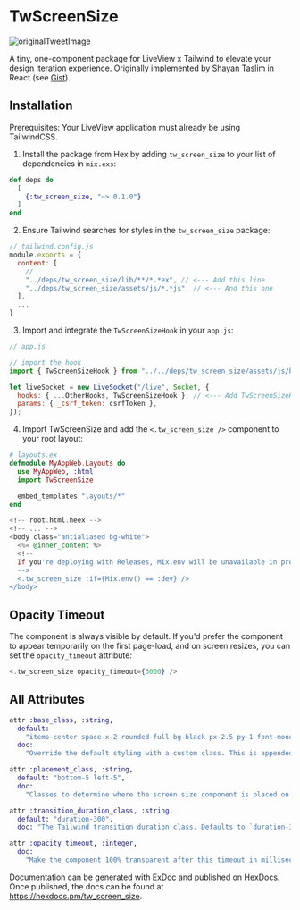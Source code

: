 # TwScreenSize

![originalTweetImage](https://pub-0bd602de4141434f899c6f284446e48a.r2.dev/tw_screen_size_tweet_img.jpeg)

A tiny, one-component package for LiveView x Tailwind to elevate your design iteration experience. Originally implemented by [Shayan Taslim](https://github.com/Sh4yy) in React (see [Gist](https://gist.github.com/Sh4yy/0300299ae60af4910bcb341703946330)).

## Installation

Prerequisites: Your LiveView application must already be using TailwindCSS.

1. Install the package from Hex by adding `tw_screen_size` to your list of dependencies in `mix.exs`:

```elixir
def deps do
  [
    {:tw_screen_size, "~> 0.1.0"}
  ]
end
```

2. Ensure Tailwind searches for styles in the `tw_screen_size` package:

```js
// tailwind.config.js
module.exports = {
  content: [
    //
    "../deps/tw_screen_size/lib/**/*.*ex", // <--- Add this line
    "../deps/tw_screen_size/assets/js/*.*js", // <--- And this one
  ],
  ...
}
```

3. Import and integrate the `TwScreenSizeHook` in your `app.js`:

```js
// app.js

// import the hook
import { TwScreenSizeHook } from "../../deps/tw_screen_size/assets/js/hooks";

let liveSocket = new LiveSocket("/live", Socket, {
  hooks: { ...OtherHooks, TwScreenSizeHook }, // <--- Add TwScreenSizeHook here
  params: { _csrf_token: csrfToken },
});
```

4. Import TwScreenSize and add the `<.tw_screen_size />` component to your root layout:

```elixir
# layouts.ex
defmodule MyAppWeb.Layouts do
  use MyAppWeb, :html
  import TwScreenSize

  embed_templates "layouts/*"
end
```

```eex
<!-- root.html.heex -->
<!-- ... -->
<body class="antialiased bg-white">
  <%= @inner_content %>
  <!--
  If you're deploying with Releases, Mix.env will be unavailable in production. In this case, set and detect the environment using application config. E.g. `Application.compile_env(:my_app, :env) == :dev`
  -->
  <.tw_screen_size :if={Mix.env() == :dev} />
</body>
```

## Opacity Timeout

The component is always visible by default. If you'd prefer the component to appear temporarily on the first page-load, and on screen resizes, you can set the `opacity_timeout` attribute:

```elixir
<.tw_screen_size opacity_timeout={3000} />
```

## All Attributes

```elixir
attr :base_class, :string,
  default:
    "items-center space-x-2 rounded-full bg-black px-2.5 py-1 font-mono text-xs font-medium text-white",
  doc:
    "Override the default styling with a custom class. This is appended to the always required classes: `hidden fixed opacity-0 transition-opacity z-[999]`."

attr :placement_class, :string,
  default: "bottom-5 left-5",
  doc:
    "Classes to determine where the screen size component is placed on the screen. Defaults to `bottom-5 left-5`."

attr :transition_duration_class, :string,
  default: "duration-300",
  doc: "The Tailwind transition duration class. Defaults to `duration-300`."

attr :opacity_timeout, :integer,
  doc:
    "Make the component 100% transparent after this timeout in milliseconds. Becomes visible on initial page load and during resizes. Disabled by default."
```

Documentation can be generated with [ExDoc](https://github.com/elixir-lang/ex_doc)
and published on [HexDocs](https://hexdocs.pm). Once published, the docs can
be found at <https://hexdocs.pm/tw_screen_size>.
